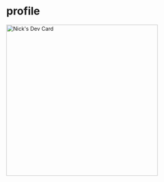 # profile
<a href="https://app.daily.dev/RSMN"><img src="https://api.daily.dev/devcards/c70a7b610822432896ec812d72420152.png?r=837" width="400" alt="Nick's Dev Card"/></a>
